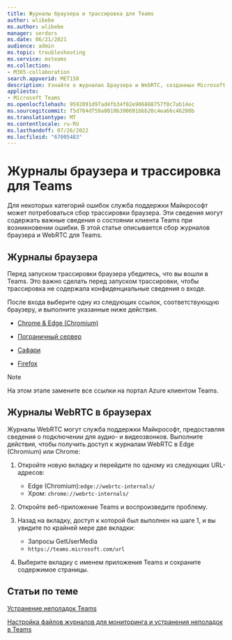 ```yaml
---
title: Журналы браузера и трассировка для Teams
author: wlibebe
ms.author: wlibebe
manager: serdars
ms.date: 06/21/2021
audience: admin
ms.topic: troubleshooting
ms.service: msteams
ms.collection:
- M365-collaboration
search.appverid: MET150
description: Узнайте о журналах Браузера и WebRTC, созданных Microsoft Teams, где их можно найти, как собирать журналы с помощью служба поддержки Майкрософт и как они могут помочь в мониторинге и устранении неполадок.
appliesto:
- Microsoft Teams
ms.openlocfilehash: 9592091d97ad4fb34f02e906888757f0c7ab14ec
ms.sourcegitcommit: f5d784df59a8010b390691bbb20c4ea66c46280b
ms.translationtype: MT
ms.contentlocale: ru-RU
ms.lasthandoff: 07/26/2022
ms.locfileid: "67005483"
---
```

# <a name="browser-logs-and-tracing-for-teams"></a>Журналы браузера и трассировка для Teams

Для некоторых категорий ошибок служба поддержки Майкрософт может потребоваться сбор трассировки браузера. Эти сведения могут содержать важные сведения о состоянии клиента Teams при возникновении ошибки. В этой статье описывается сбор журналов браузера и WebRTC для Teams.

## <a name="browser-logs"></a>Журналы браузера

Перед запуском трассировки браузера убедитесь, что вы вошли в Teams. Это важно сделать перед запуском трассировки, чтобы трассировка не содержала конфиденциальные сведения о входе.

После входа выберите одну из следующих ссылок, соответствующую браузеру, и выполните указанные ниже действия. 

-   [Chrome & Edge (Chromium)](/azure/azure-portal/capture-browser-trace#google-chrome-and-microsoft-edge-chromium?preserve-view=true#resolution)

-   [Пограничный сервер](/azure/azure-portal/capture-browser-trace#microsoft-edge-edgehtml?preserve-view=true#resolution)

-   [Сафари](/azure/azure-portal/capture-browser-trace#apple-safari?preserve-view=true#resolution)

-   [Firefox](/azure/azure-portal/capture-browser-trace#firefox?preserve-view=true#resolution)

> [!NOTE]
> На этом этапе замените все ссылки на портал Azure клиентом Teams.
  
## <a name="webrtc-logs-in-browsers"></a>Журналы WebRTC в браузерах

Журналы WebRTC могут служба поддержки Майкрософт, предоставляя сведения о подключении для аудио- и видеозвонков. Выполните действия, чтобы получить доступ к журналам WebRTC в Edge (Chromium) или Chrome:
  
1. Откройте новую вкладку и перейдите по одному из следующих URL-адресов:
    - Edge (Chromium):`edge://webrtc-internals/`
    - Хром: `chrome://webrtc-internals/`
  
2. Откройте веб-приложение Teams и воспроизведите проблему.
  
3. Назад на вкладку, доступ к которой был выполнен на шаге 1, и вы увидите по крайней мере две вкладки:
    - Запросы GetUserMedia
    - `https://teams.microsoft.com/url`

4. Выберите вкладку с именем приложения Teams и сохраните содержимое страницы.

## <a name="related-topics"></a>Статьи по теме

[Устранение неполадок Teams](/MicrosoftTeams/troubleshoot/teams)

[Настройка файлов журналов для мониторинга и устранения неполадок в Teams](/MicrosoftTeams/log-files)
